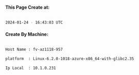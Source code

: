 
   
#### This Page Create at:

```bash

2024-01-24 - 16:43:03 UTC

```

#### Create By Machine:

```bash

Host Name : fv-az1118-957

platform  : Linux-6.2.0-1018-azure-x86_64-with-glibc2.35

Ip Local  : 10.1.0.231

```

